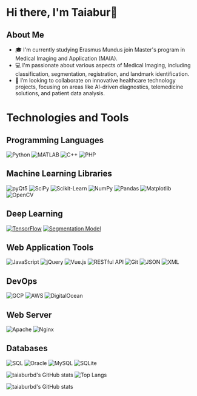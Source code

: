 # Hi there, I'm Taiabur👋

## About Me
- 🎓 I'm currently studying Erasmus Mundus join Master's program in Medical Imaging and Application (MAIA).
- 💻 I'm passionate about various aspects of Medical Imaging, including classification, segmentation, registration, and landmark identification. 
- 👯 I’m looking to collaborate on innovative healthcare technology projects, focusing on areas like AI-driven diagnostics, telemedicine solutions, and patient data analysis.
<!--
- 🤔 I’m looking for help with [Something You Need Help With].
- 💬 Ask me about [Topics You're Comfortable Discussing].
- 📫 How to reach me: [Your Contact Information].
- 😄 Pronouns: [Your Pronouns].
- ⚡ Fun fact: [Interesting Fact About You].
-->
# Technologies and Tools

## Programming Languages
![Python](https://img.shields.io/badge/Python-3776AB?style=for-the-badge&logo=python&logoColor=white)
![MATLAB](https://img.shields.io/badge/MATLAB-0076A8?style=for-the-badge&logo=matlab&logoColor=white)
![C++](https://img.shields.io/badge/C++-00599C?style=for-the-badge&logo=cplusplus&logoColor=white)
![PHP](https://img.shields.io/badge/PHP-777BB4?style=for-the-badge&logo=php&logoColor=white)

## Machine Learning Libraries
![pyQt5](https://img.shields.io/badge/pyQt5-41CD52?style=for-the-badge&logo=qt&logoColor=white)
![SciPy](https://img.shields.io/badge/SciPy-8CAAE6?style=for-the-badge&logo=scipy&logoColor=white)
![Scikit-Learn](https://img.shields.io/badge/ScikitLearn-F7931E?style=for-the-badge&logo=scikitlearn&logoColor=white)
![NumPy](https://img.shields.io/badge/NumPy-013243?style=for-the-badge&logo=numpy&logoColor=white)
![Pandas](https://img.shields.io/badge/Pandas-150458?style=for-the-badge&logo=pandas&logoColor=white)
![Matplotlib](https://img.shields.io/badge/Matplotlib-263238?style=for-the-badge&logo=matplotlib&logoColor=white)
![OpenCV](https://img.shields.io/badge/OpenCV-5C3EE8?style=for-the-badge&logo=opencv&logoColor=white)

## Deep Learning
[![TensorFlow](https://img.shields.io/badge/TensorFlow-FF6F00?style=for-the-badge&logo=tensorflow&logoColor=white)](https://www.tensorflow.org/)
[![Segmentation Model](https://img.shields.io/badge/Segmentation%20Model-34D058?style=for-the-badge)](https://github.com/qubvel/segmentation_models)

## Web Application Tools
![JavaScript](https://img.shields.io/badge/JavaScript-F7DF1E?style=for-the-badge&logo=javascript&logoColor=black)
![jQuery](https://img.shields.io/badge/jQuery-0769AD?style=for-the-badge&logo=jquery&logoColor=white)
![Vue.js](https://img.shields.io/badge/Vue.js-4FC08D?style=for-the-badge&logo=vuedotjs&logoColor=white)
![RESTful API](https://img.shields.io/badge/RESTfulAPI-FF6C37?style=for-the-badge&logo=rest&logoColor=white)
![Git](https://img.shields.io/badge/Git-F05032?style=for-the-badge&logo=git&logoColor=white)
![JSON](https://img.shields.io/badge/JSON-000000?style=for-the-badge&logo=json&logoColor=white)
![XML](https://img.shields.io/badge/XML-FF6600?style=for-the-badge&logo=xml&logoColor=white)

## DevOps
![GCP](https://img.shields.io/badge/GCP-4285F4?style=for-the-badge&logo=googlecloud&logoColor=white)
![AWS](https://img.shields.io/badge/AWS-FF9900?style=for-the-badge&logo=amazonaws&logoColor=white)
![DigitalOcean](https://img.shields.io/badge/DigitalOcean-0080FF?style=for-the-badge&logo=digitalocean&logoColor=white)

## Web Server
![Apache](https://img.shields.io/badge/Apache-D22128?style=for-the-badge&logo=apache&logoColor=white)
![Nginx](https://img.shields.io/badge/Nginx-009639?style=for-the-badge&logo=nginx&logoColor=white)

## Databases
![SQL](https://img.shields.io/badge/SQL-00000F?style=for-the-badge&logo=sql&logoColor=white)
![Oracle](https://img.shields.io/badge/Oracle-F80000?style=for-the-badge&logo=oracle&logoColor=white)
![MySQL](https://img.shields.io/badge/MySQL-4479A1?style=for-the-badge&logo=mysql&logoColor=white)
![SQLite](https://img.shields.io/badge/SQLite-003B57?style=for-the-badge&logo=sqlite&logoColor=white)
<p>
  
![taiaburbd's GitHub stats](https://github-readme-stats.vercel.app/api?username=taiaburbd&show_icons=true&theme=radical&hide=contribs)
![Top Langs](https://github-readme-stats.vercel.app/api/top-langs/?username=taiaburbd&layout=compact&theme=radical)

![taiaburbd's GitHub stats](https://github-readme-activity-graph.vercel.app/graph?username=taiaburbd&theme=react-dark&bg_color=20232a&hide_border=true)
</p>

<!--
## Featured Projects
- [Project Name](Link to Project) - Brief Description

## Connect with Me
[![LinkedIn][LinkedIn-shield]][LinkedIn-url]


[LinkedIn-shield]: https://img.shields.io/badge/LinkedIn--_.svg?style=social&logo=linkedin
[LinkedIn-url]: [Your LinkedIn URL]

-->
